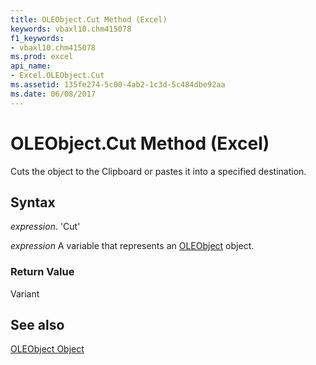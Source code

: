 ```yaml
---
title: OLEObject.Cut Method (Excel)
keywords: vbaxl10.chm415078
f1_keywords:
- vbaxl10.chm415078
ms.prod: excel
api_name:
- Excel.OLEObject.Cut
ms.assetid: 135fe274-5c00-4ab2-1c3d-5c484dbe92aa
ms.date: 06/08/2017
---
```



# OLEObject.Cut Method (Excel)

Cuts the object to the Clipboard or pastes it into a specified destination.


## Syntax

 _expression_. 'Cut'

 _expression_ A variable that represents an [OLEObject](./Excel.OLEObject.md) object.


### Return Value

Variant


## See also


[OLEObject Object](Excel.OLEObject.md)

